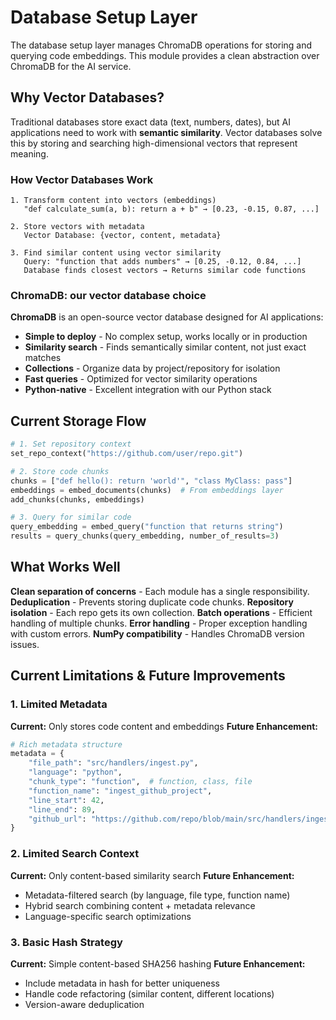 # Database Setup Layer

The database setup layer manages ChromaDB operations for storing and querying code embeddings. This module provides a clean abstraction over ChromaDB for the AI service.

## Why Vector Databases?

Traditional databases store exact data (text, numbers, dates), but AI applications need to work with **semantic similarity**. Vector databases solve this by storing and searching high-dimensional vectors that represent meaning.

### How Vector Databases Work

```text
1. Transform content into vectors (embeddings)
   "def calculate_sum(a, b): return a + b" → [0.23, -0.15, 0.87, ...]

2. Store vectors with metadata
   Vector Database: {vector, content, metadata}

3. Find similar content using vector similarity
   Query: "function that adds numbers" → [0.25, -0.12, 0.84, ...]
   Database finds closest vectors → Returns similar code functions
```

### ChromaDB: our vector database choice

**ChromaDB** is an open-source vector database designed for AI applications:

- **Simple to deploy** - No complex setup, works locally or in production
- **Similarity search** - Finds semantically similar content, not just exact matches
- **Collections** - Organize data by project/repository for isolation
- **Fast queries** - Optimized for vector similarity operations
- **Python-native** - Excellent integration with our Python stack

## Current Storage Flow

```python
# 1. Set repository context
set_repo_context("https://github.com/user/repo.git")

# 2. Store code chunks
chunks = ["def hello(): return 'world'", "class MyClass: pass"]
embeddings = embed_documents(chunks)  # From embeddings layer
add_chunks(chunks, embeddings)

# 3. Query for similar code
query_embedding = embed_query("function that returns string")
results = query_chunks(query_embedding, number_of_results=3)
```

## What Works Well

**Clean separation of concerns** - Each module has a single responsibility.
**Deduplication** - Prevents storing duplicate code chunks.
**Repository isolation** - Each repo gets its own collection.
**Batch operations** - Efficient handling of multiple chunks.
**Error handling** - Proper exception handling with custom errors.
**NumPy compatibility** - Handles ChromaDB version issues.

## Current Limitations & Future Improvements

### 1. **Limited Metadata**

**Current:** Only stores code content and embeddings
**Future Enhancement:**

```python
# Rich metadata structure
metadata = {
    "file_path": "src/handlers/ingest.py",
    "language": "python",
    "chunk_type": "function",  # function, class, file
    "function_name": "ingest_github_project",
    "line_start": 42,
    "line_end": 89,
    "github_url": "https://github.com/repo/blob/main/src/handlers/ingest.py#L42-L89"
}
```

### 2. **Limited Search Context**

**Current:** Only content-based similarity search
**Future Enhancement:**

- Metadata-filtered search (by language, file type, function name)
- Hybrid search combining content + metadata relevance
- Language-specific search optimizations

### 3. **Basic Hash Strategy**

**Current:** Simple content-based SHA256 hashing
**Future Enhancement:**

- Include metadata in hash for better uniqueness
- Handle code refactoring (similar content, different locations)
- Version-aware deduplication
